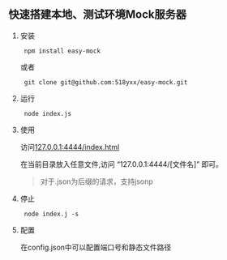 ## 快速搭建本地、测试环境Mock服务器

1. 安装

		npm install easy-mock
	
	或者
	
		git clone git@github.com:518yxx/easy-mock.git
		
2. 运行

		node index.js
		
3. 使用

	访问[127.0.0.1:4444/index.html](http://127.0.0.1:4444/index.html)

	在当前目录放入任意文件,访问 “127.0.0.1:4444/[文件名]” 即可。
	
	> 对于.json为后缀的请求，支持jsonp

4. 停止

		node index.j -s

5. 配置

	在config.json中可以配置端口号和静态文件路径